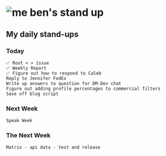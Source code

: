 # ![me](https://avatars2.githubusercontent.com/u/5232044?s=50&v=4) ben's stand up

## My daily stand-ups

### Today 
    
    ✅ Root < > issue
    ✅ Weekly Report
    ✅ Figure out how to respond to Caleb
    Reply to Jennifer FedEx
    Write up answers to question for DM-Dev chat
    Figure out adding profile percentages to commercial filters
    Save off blog script
    
### Next Week

    Speak Week
    
### The Next Week

    Matrix - api data - test and release
